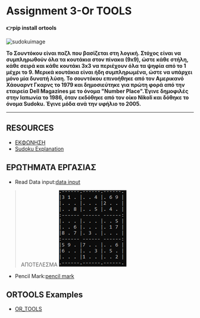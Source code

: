 # Assignment 3-Or TOOLS

**:point_right:pip install ortools**

![sudokuimage](https://upload.wikimedia.org/wikipedia/commons/thumb/f/ff/Sudoku-by-L2G-20050714.svg/1200px-Sudoku-by-L2G-20050714.svg.png)

**Το Σουντόκου είναι παζλ που βασίζεται στη λογική. Στόχος είναι να συμπληρωθούν όλα τα κουτάκια στον πίνακα (9x9), ώστε κάθε στήλη, κάθε σειρά και κάθε κουτάκι 3x3 να περιέχουν όλα τα ψηφία από το 1 μέχρι το 9. Μερικά κουτάκια είναι ήδη συμπληρωμένα, ώστε να υπάρχει μόνο μία δυνατή λύση.
Το σουντόκου επινοήθηκε από τον Αμερικανό Χάουαρντ Γκαρνς το 1979 και δημοσιεύτηκε για πρώτη φορά από την εταιρεία Dell Magazines με το όνομα "Number Place".Έγινε δημοφιλές στην Ιαπωνία το 1986, όταν εκδόθηκε από τον οίκο Nikoli και δόθηκε το όνομα Sudoku. Έγινε μόδα ανά την υφήλιο το 2005.**

---
## RESOURCES

* [ΕΚΦΩΝΗΣΗ](https://chgogos.github.io/dituoi_agp/resources/agp_assignment20210515.pdf)
* [Sudoku Explanation](https://www.sudoku.name/rules/el)


## ΕΡΩΤΗΜΑΤΑ ΕΡΓΑΣΙΑΣ
* Read Data input:[data input](readdata.py)

> ΑΠΟΤΕΛΕΣΜΑ
> ![ResourceOut](RESOURCES/sudoku.png)

* Pencil Mark:[pencil mark]()

## ORTOOLS Examples
* [OR_TOOLS](https://github.com/vasnastos/AGP/tree/master/OR_TOOLS)
